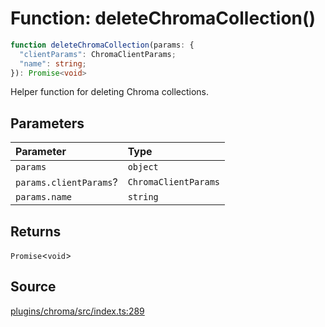 # Function: deleteChromaCollection()

```ts
function deleteChromaCollection(params: {
  "clientParams": ChromaClientParams;
  "name": string;
}): Promise<void>
```

Helper function for deleting Chroma collections.

## Parameters

| Parameter | Type |
| :------ | :------ |
| `params` | `object` |
| `params.clientParams`? | `ChromaClientParams` |
| `params.name` | `string` |

## Returns

`Promise`\<`void`\>

## Source

[plugins/chroma/src/index.ts:289](https://github.com/firebase/genkit/blob/9cb10ef63dd6659f1a31ffd2367b7efa8acc10e5/js/plugins/chroma/src/index.ts#L289)
